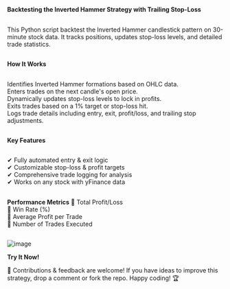 ##
**Backtesting the Inverted Hammer Strategy with Trailing Stop-Loss** 
##
This Python script backtest the Inverted Hammer candlestick pattern on 30-minute stock data. It tracks positions, updates stop-loss levels, and detailed trade statistics.

##
**How It Works**
##
Identifies Inverted Hammer formations based on OHLC data.<br/>
Enters trades on the next candle's open price.<br/>
Dynamically updates stop-loss levels to lock in profits.<br/>
Exits trades based on a 1% target or stop-loss hit.<br/>
Logs trade details including entry, exit, profit/loss, and trailing stop adjustments.<br/>
##
**Key Features** 
##
✔ Fully automated entry & exit logic<br/>
✔ Customizable stop-loss & profit targets<br/>
✔ Comprehensive trade logging for analysis<br/>
✔ Works on any stock with yFinance data<br/>
##
**Performance Metrics**
📌 Total Profit/Loss<br/> 📌 Win Rate (%)<br/> 📌 Average Profit per Trade<br/> 📌 Number of Trades Executed
##

![image](https://github.com/user-attachments/assets/849cd21f-191e-498d-9e66-32b0650e7443)



**Try It Now!**

🚀 Contributions & feedback are welcome! If you have ideas to improve this strategy, drop a comment or fork the repo. Happy coding! 🏆
